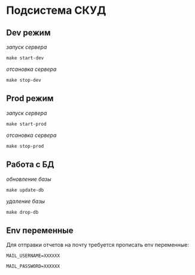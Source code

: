 # Подсистема СКУД

## Dev режим
_запуск сервера_

`make start-dev`

_отсановка сервера_

`make stop-dev`

## Prod режим
_запуск сервера_

`make start-prod`

_отсановка сервера_

`make stop-prod`

## Работа с БД
_обновление базы_

`make update-db`

_удаление базы_

`make drop-db`

## Env переменные

Для отправки отчетов на почту требуется прописать env переменные:

`MAIL_USERNAME=ХХХХХХ`

`MAIL_PASSWORD=ХХХХХХ`
